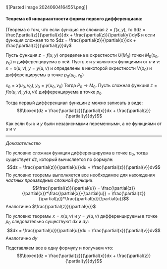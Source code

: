![[Pasted image 20240604164551.png]]
#### Теорема об инвариантности формы первого дифференциала:

(Теорема о том, что если функция не сложная $z = f(x,y)$, то $dz = \frac{\partial{z}}{\partial{x}}dx + \frac{\partial{z}}{\partial{y}}dy$
 и если функция сложная то то $dz = \frac{\partial{z}}{\partial{x}}dx + \frac{\partial{z}}{\partial{y}}dy$

Пусть функция $z = f(x,y)$ определена в окрестности $U(M_0)$ точки $M_0(x_0,y_0)$ и дифференцируема в ней. Пусть $x$ и $y$ являются функциями от $u$ и $v$: $x = x(u,v), y = y(u,v)$ и определены в некоторой окрестности $V(p_0)$ и дифференцируемы в точке $p_0(u_0, v_0)$

$x_0 = x(u_0, v_0), y_0 = y(u_0, v_0)$ Тогда $P_0 \to M_0$. Пусть сложная функция $z = f(x(u,v), y(u,v))$ дифференцируема в точке $p_0$

Тогда первый дифференциал функции $z$ можно записать в виде: $$\boxed{dz = \frac{\partial{z}}{\partial{x}}dx + \frac{\partial{z}}{\partial{y}}dy}$$Как если бы $x$ и $y$ были независимыми переменными, а не функциями от $u$ и $v$

---
*Доказательство*

По условию сложная функция дифференцируема в точке $p_0$, тогда существует $dz$, который вычисляется по формуле: $$dz = \frac{\partial{z}}{\partial{u}}du + \frac{\partial{z}}{\partial{v}}dv$$По условию теоремы выполняется все необходимое для нахождения *частных производных сложной функции*:  $$\frac{\partial{z}}{\partial{u}} = \frac{\partial{z}}{\partial{x}}*\frac{\partial{x}}{\partial{u}} + \frac{\partial{z}}{\partial{y}}*\frac{\partial{y}}{\partial{u}}$$Аналогично $\frac{\partial{z}}{\partial{v}}$

По условию теоремы $x = x(u,v)$ и $y = y(u,v)$ дифференцируемы в точке $p_0$ следовательно существуют $dx$ и $dy$: $$dx = \frac{\partial{x}}{\partial{u}}du + \frac{\partial{x}}{\partial{v}}dv$$Аналогично $dy$

Подставляем все в одну формулу и получаем что: $$\boxed{dz = \frac{\partial{z}}{\partial{x}}dx + \frac{\partial{z}}{\partial{y}}dy}$$
